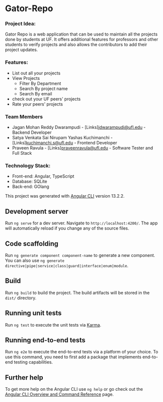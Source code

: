 # Gator-Repo

### Project Idea:

Gator Repo is a web application that can be used to maintain all the projects done by students at UF. It offers additional features for professors and other students to verify projects and also allows the contributors to add their project updates.

### Features:

- List out all your projects
- View Projects
   + Filter By Department
   + Search By project name
   + Search By email
- check out your UF peers' projects 
- Rate your peers' projects 

### Team Members

- Jagan Mohan Reddy Dwarampudi - [Links]jdwarampudi@ufl.edu - Backend Developer
- Satya Venkata Sai Nirupam Yashas Kuchimanchi - [Links]kuchimanchi.s@ufl.edu - Frontend        Developer
- Praveen Ravula - [Links]praveenravula@ufl.edu - Software Tester and Full Stack

### Technology Stack:
- Front-end: Angular, TypeScript
- Database: SQLite
- Back-end: GOlang

This project was generated with [Angular CLI](https://github.com/angular/angular-cli) version 13.2.2.

## Development server

Run `ng serve` for a dev server. Navigate to `http://localhost:4200/`. The app will automatically reload if you change any of the source files.

## Code scaffolding

Run `ng generate component component-name` to generate a new component. You can also use `ng generate directive|pipe|service|class|guard|interface|enum|module`.

## Build

Run `ng build` to build the project. The build artifacts will be stored in the `dist/` directory.

## Running unit tests

Run `ng test` to execute the unit tests via [Karma](https://karma-runner.github.io).

## Running end-to-end tests

Run `ng e2e` to execute the end-to-end tests via a platform of your choice. To use this command, you need to first add a package that implements end-to-end testing capabilities.

## Further help

To get more help on the Angular CLI use `ng help` or go check out the [Angular CLI Overview and Command Reference](https://angular.io/cli) page.
